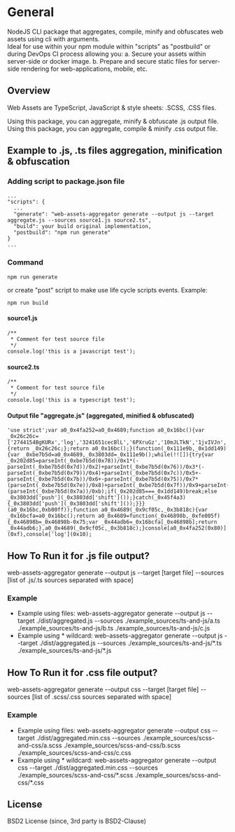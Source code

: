 # General
NodeJS CLI package that aggregates, compile, minify and obfuscates web assets using cli with arguments.<br />
Ideal for use within your npm module within "scripts" as "postbuild" or during DevOps CI process allowing you:
a. Secure your assets within server-side or docker image.
b. Prepare and secure static files for server-side rendering for web-applications, mobile, etc.

## Overview
Web Assets are TypeScript, JavaScript & style sheets: .SCSS, .CSS files. 

Using this package, you can aggregate, minify & obfuscate .js output file. <br />
Using this package, you can aggregate, compile & minify .css output file.

## Example to .js, .ts files aggregation, minification & obfuscation
### Adding script to  package.json file
```
...
"scripts": {
  ...
  "generate": "web-assets-aggregator generate --output js --target aggregate.js --sources source1.js source2.ts",
  "build": your build original implementation,
  "postbuild": "npm run generate"
}
...
```
### Command
```
npm run generate
```
or create "post" script to make use life cycle scripts events. Example:
```
npm run build
```

#### source1.js
```
/**
 * Comment for test source file
 */
console.log('this is a javascript test');  
```
#### source2.ts
```
/**
 * Comment for test source file
 */
console.log('this is a typescript test');
```


#### Output file "aggregate.js" (aggregated, minified & obfuscated)
```
'use strict';var a0_0x4fa252=a0_0x4689;function a0_0x16bc(){var _0x26c26c=['2744154BgKURx','log','3241651cecBlL','6PXruGz','10mJLTkN','1jvIVJn','2044308GUqKqd','33344223uehEBP','5112582iDzjgH','4885115SUWgWr','2509454xMqJnX','8hbiAcT'];a0_0x16bc=function(){return _0x26c26c;};return a0_0x16bc();}(function(_0x111e9b,_0x1dd149){var _0xbe7b5d=a0_0x4689,_0x3803dd=_0x111e9b();while(!![]){try{var _0x202d85=parseInt(_0xbe7b5d(0x78))/0x1*(-parseInt(_0xbe7b5d(0x7d))/0x2)+parseInt(_0xbe7b5d(0x76))/0x3*(-parseInt(_0xbe7b5d(0x79))/0x4)+parseInt(_0xbe7b5d(0x7c))/0x5+-parseInt(_0xbe7b5d(0x7b))/0x6+-parseInt(_0xbe7b5d(0x75))/0x7*(parseInt(_0xbe7b5d(0x7e))/0x8)+parseInt(_0xbe7b5d(0x7f))/0x9+parseInt(_0xbe7b5d(0x77))/0xa*(parseInt(_0xbe7b5d(0x7a))/0xb);if(_0x202d85===_0x1dd149)break;else _0x3803dd['push'](_0x3803dd['shift']());}catch(_0x45f4a3){_0x3803dd['push'](_0x3803dd['shift']());}}}(a0_0x16bc,0xb00ff));function a0_0x4689(_0x9cf05c,_0x3b818c){var _0x16bcfa=a0_0x16bc();return a0_0x4689=function(_0x46898b,_0xfe005f){_0x46898b=_0x46898b-0x75;var _0x44adb6=_0x16bcfa[_0x46898b];return _0x44adb6;},a0_0x4689(_0x9cf05c,_0x3b818c);}console[a0_0x4fa252(0x80)](0xf),console['log'](0x10);
```

## How To Run it for .js file output?
web-assets-aggregator generate --output js --target [target file] --sources [list of .js/.ts sources separated with space]
### Example
- Example using files: web-assets-aggregator generate --output js --target ./dist/aggregated.js --sources ./example_sources/ts-and-js/a.ts ./example_sources/ts-and-js/b.ts ./example_sources/ts-and-js/c.js
- Example using * wildcard: web-assets-aggregator generate --output js --target ./dist/aggregated.js --sources ./example_sources/ts-and-js/\*.ts ./example_sources/ts-and-js/\*.js

## How To Run it for .css file output?
web-assets-aggregator generate --output css --target [target file] --sources [list of .scss/.css sources separated with space]
### Example
- Example using files: web-assets-aggregator generate --output css --target ./dist/aggregated.min.css --sources ./example_sources/scss-and-css/a.scss ./example_sources/scss-and-css/b.scss ./example_sources/scss-and-css/c.css
- Example using * wildcard: web-assets-aggregator generate --output css --target ./dist/aggregated.min.css --sources ./example_sources/scss-and-css/\*.scss ./example_sources/scss-and-css/\*.css

## License
BSD2 License (since, 3rd party is BSD2-Clause)
